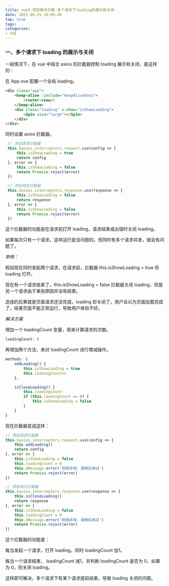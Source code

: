 ```yaml
---
title: vue2-项目解决方案-多个请求下loading的展示和关闭
date: 2021-06-25 16:05:46
top: true
tags:
categories:
- VUE
---
```

### 一、多个请求下 loading 的展示与关闭
一般情况下，在 vue 中结合 axios 的拦截器控制 loading 展示和关闭，是这样的：

在 App.vue 配置一个全局 loading。

```html
<div class="app">
    <keep-alive :include="keepAliveData">
        <router-view/>
    </keep-alive>
    <div class="loading" v-show="isShowLoading">
        <Spin size="large"></Spin>
    </div>
</div>
```

同时设置 axios 拦截器。

```js
 // 添加请求拦截器
 this.$axios.interceptors.request.use(config => {
     this.isShowLoading = true
     return config
 }, error => {
     this.isShowLoading = false
     return Promise.reject(error)
 })

 // 添加响应拦截器
 this.$axios.interceptors.response.use(response => {
     this.isShowLoading = false
     return response
 }, error => {
     this.isShowLoading = false
     return Promise.reject(error)
 })
```

这个拦截器的功能是在请求前打开 loading，请求结束或出错时关闭 loading。

如果每次只有一个请求，这样运行是没问题的。但同时有多个请求并发，就会有问题了。

*举例：*

假如现在同时发起两个请求，在请求前，拦截器 this.isShowLoading = true 将 loading 打开。

现在有一个请求结束了。this.isShowLoading = false 拦截器关闭 loading，但是另一个请求由于某些原因并没有结束。

造成的后果就是页面请求还没完成，loading 却关闭了，用户会以为页面加载完成了，结果页面不能正常运行，导致用户体验不好。

*解决方案*

增加一个 loadingCount 变量，用来计算请求的次数。

```js
loadingCount: 0
```

再增加两个方法，来对 loadingCount 进行增减操作。

```js
methods: {
    addLoading() {
        this.isShowLoading = true
        this.loadingCount++
    },

    isCloseLoading() {
        this.loadingCount--
        if (this.loadingCount == 0) {
            this.isShowLoading = false
        }
    }
}
```

现在拦截器变成这样：

```js
// 添加请求拦截器
this.$axios.interceptors.request.use(config => {
    this.addLoading()
    return config
}, error => {
    this.isShowLoading = false
    this.loadingCount = 0
    this.$Message.error('网络异常，请稍后再试')
    return Promise.reject(error)
})

// 添加响应拦截器
this.$axios.interceptors.response.use(response => {
    this.isCloseLoading()
    return response
}, error => {
    this.isShowLoading = false
    this.loadingCount = 0
    this.$Message.error('网络异常，请稍后再试')
    return Promise.reject(error)
})
```

这个拦截器的功能是：

每当发起一个请求，打开 loading，同时 loadingCount 加1。

每当一个请求结束， loadingCount 减1，并判断  loadingCount 是否为 0，如果为 0，则关闭 loading。

这样即可解决，多个请求下有某个请求提前结束，导致 loading 关闭的问题。
